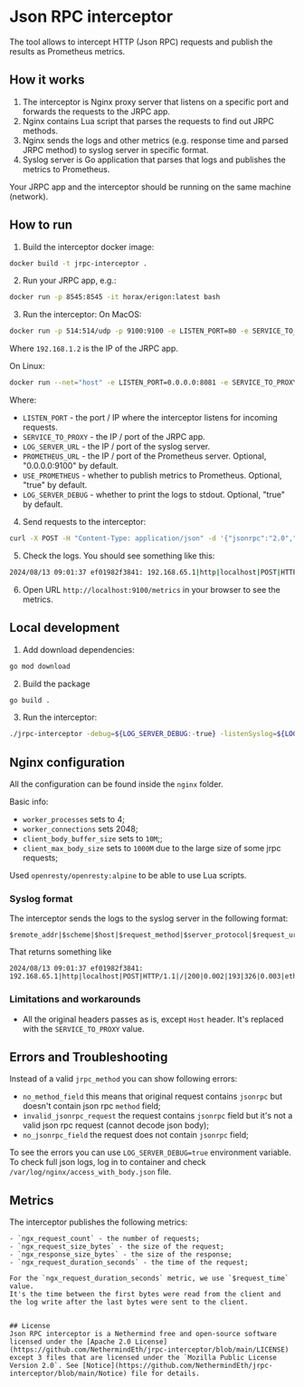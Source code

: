 # Json RPC interceptor

The tool allows to intercept HTTP (Json RPC) requests and publish the results as Prometheus metrics.

## How it works
1. The interceptor is Nginx proxy server that listens on a specific port and forwards the requests to the JRPC app.
2. Nginx contains Lua script that parses the requests to find out JRPC methods.
3. Nginx sends the logs and other metrics (e.g. response time and parsed JRPC method) to syslog server in specific format.
4. Syslog server is Go application that parses that logs and publishes the metrics to Prometheus.

Your JRPC app and the interceptor should be running on the same machine (network).


## How to run
1. Build the interceptor docker image:
```bash
docker build -t jrpc-interceptor .
```
2. Run your JRPC app, e.g.:
```bash
docker run -p 8545:8545 -it horax/erigon:latest bash
```
3. Run the interceptor:
On MacOS:
```bash
docker run -p 514:514/udp -p 9100:9100 -e LISTEN_PORT=80 -e SERVICE_TO_PROXY=192.168.1.2:8545 -e LOG_SERVER_URL=0.0.0.0:514 -p 8081:80 jrpc-interceptor
```
Where `192.168.1.2` is the IP of the JRPC app.

On Linux:
```bash
docker run --net="host" -e LISTEN_PORT=0.0.0.0:8081 -e SERVICE_TO_PROXY=0.0.0.0:8545 -e LOG_SERVER_URL=0.0.0.0:514 jrpc-interceptor
```

Where:
- `LISTEN_PORT` - the port / IP where the interceptor listens for incoming requests.
- `SERVICE_TO_PROXY` - the IP / port of the JRPC app.
- `LOG_SERVER_URL` - the IP / port of the syslog server.
- `PROMETHEUS_URL` - the IP / port of the Prometheus server. Optional, "0.0.0.0:9100" by default.
- `USE_PROMETHEUS` - whether to publish metrics to Prometheus. Optional, "true" by default.
- `LOG_SERVER_DEBUG` - whether to print the logs to stdout. Optional, "true" by default.

4. Send requests to the interceptor:
```bash
curl -X POST -H "Content-Type: application/json" -d '{"jsonrpc":"2.0","method":"eth_blockNumber","params":[],"id":1}' http://localhost:8081
```
5. Check the logs. You should see something like this:
```bash
2024/08/13 09:01:37 ef01982f3841: 192.168.65.1|http|localhost|POST|HTTP/1.1|/|200|0.002|193|326|0.003|eth_blockNumber
```
6. Open URL `http://localhost:9100/metrics` in your browser to see the metrics.

## Local development
1. Add download dependencies:
```bash
go mod download
```
2. Build the package
```bash
go build .
```
3. Run the interceptor:
```bash
./jrpc-interceptor -debug=${LOG_SERVER_DEBUG:-true} -listenSyslog=${LOG_SERVER_URL:-"0.0.0.0:514"} -listenHTTP=${PROMETHEUS_URL:-"0.0.0.0:9100"} -usePrometheus=${USE_PROMETHEUS:-true}
```

## Nginx configuration
All the configuration can be found inside the `nginx` folder.

Basic info:

- `worker_processes` sets to 4;
- `worker_connections` sets 2048;
- `client_body_buffer_size` sets to `10M`;;
- `client_max_body_size` sets to `1000M` due to the large size of some jrpc requests;

Used `openresty/openresty:alpine` to be able to use Lua scripts.

### Syslog format
The interceptor sends the logs to the syslog server in the following format:
```
$remote_addr|$scheme|$host|$request_method|$server_protocol|$request_uri|$status|$request_time|$request_length|$bytes_sent|$upstream_response_time|$jrpc_method
```
That returns something like
```
2024/08/13 09:01:37 ef01982f3841: 192.168.65.1|http|localhost|POST|HTTP/1.1|/|200|0.002|193|326|0.003|eth_blockNumber
```

### Limitations and workarounds
- All the original headers passes as is, except `Host` header. It's replaced with the `SERVICE_TO_PROXY` value.

## Errors and Troubleshooting
Instead of a valid `jrpc_method` you can show following errors:
- `no_method_field` this means that original request contains `jsonrpc` but doesn't contain json rpc `method` field;
- `invalid_jsonrpc_request` the request contains `jsonrpc` field but it's not a valid json rpc request (cannot decode json body);
- `no_jsonrpc_field` the request does not contain `jsonrpc` field;

To see the errors you can use `LOG_SERVER_DEBUG=true` environment variable. To check full json logs, log in to container and check `/var/log/nginx/access_with_body.json` file.

## Metrics
The interceptor publishes the following metrics:
```
- `ngx_request_count` - the number of requests;
- `ngx_request_size_bytes` - the size of the request;
- `ngx_response_size_bytes` - the size of the response;
- `ngx_request_duration_seconds` - the time of the request;

For the `ngx_request_duration_seconds` metric, we use `$request_time` value.
It's the time between the first bytes were read from the client and the log write after the last bytes were sent to the client.


## License
Json RPC interceptor is a Nethermind free and open-source software licensed under the [Apache 2.0 License](https://github.com/NethermindEth/jrpc-interceptor/blob/main/LICENSE) except 3 files that are licensed under the `Mozilla Public License Version 2.0`. See [Notice](https://github.com/NethermindEth/jrpc-interceptor/blob/main/Notice) file for details.